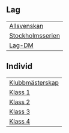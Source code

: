 ## Lag

||
|-|
|[Allsvenskan](TOUR=11856)|
|[Stockholmsserien](TOUR=12714)|
|[Lag-DM](TOUR=12575)|

## Individ 

||
|-|
|[Klubbmästerskap](https://chess-results.com/tnr875945.aspx?lan=6)|
|[Klass 1](TOUR=13627)|
|[Klass 2](TOUR=13628)|
|[Klass 3](TOUR=13631)|
|[Klass 4](TOUR=13633)|
